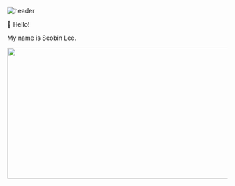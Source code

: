 ![header](https://capsule-render.vercel.app/api?type=waving&color=auto&height=200&section=header&text=SeobinLee&fontSize=90&animation=fadeIn&fontAlignY=38)

👋 Hello!

My name is Seobin Lee.


<a href="https://github.com/devxb/gitanimals">
<img
  src="https://render.gitanimals.org/farms/leeseobin00"
  width="600"
  height="300"
/>
</a>
